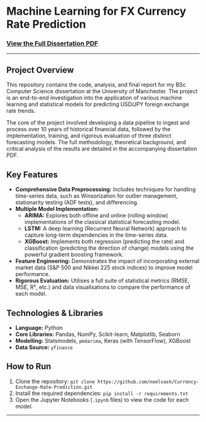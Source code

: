 # Machine Learning for FX Currency Rate Prediction

### [View the Full Dissertation PDF](./Vashisht_Neel_FX_Prediction_Dissertation_2024.pdf)

---

## Project Overview

This repository contains the code, analysis, and final report for my BSc Computer Science dissertation at the University of Manchester. The project is an end-to-end investigation into the application of various machine learning and statistical models for predicting USD/JPY foreign exchange rate trends.

The core of the project involved developing a data pipeline to ingest and process over 10 years of historical financial data, followed by the implementation, training, and rigorous evaluation of three distinct forecasting models. The full methodology, theoretical background, and critical analysis of the results are detailed in the accompanying dissertation PDF.

## Key Features

*   **Comprehensive Data Preprocessing:** Includes techniques for handling time-series data, such as Winsorization for outlier management, stationarity testing (ADF tests), and differencing.
*   **Multiple Model Implementation:**
    *   **ARIMA:** Explores both offline and online (rolling window) implementations of the classical statistical forecasting model.
    *   **LSTM:** A deep learning (Recurrent Neural Network) approach to capture long-term dependencies in the time-series data.
    *   **XGBoost:** Implements both regression (predicting the rate) and classification (predicting the direction of change) models using the powerful gradient boosting framework.
*   **Feature Engineering:** Demonstrates the impact of incorporating external market data (S&P 500 and Nikkei 225 stock indices) to improve model performance.
*   **Rigorous Evaluation:** Utilises a full suite of statistical metrics (RMSE, MSE, R², etc.) and data visualisations to compare the performance of each model.

## Technologies & Libraries

*   **Language:** Python
*   **Core Libraries:** Pandas, NumPy, Scikit-learn, Matplotlib, Seaborn
*   **Modelling:** Statsmodels, `pmdarima`, Keras (with TensorFlow), XGBoost
*   **Data Source:** `yfinance`

## How to Run

1.  Clone the repository:
    `git clone https://github.com/neelvash/Currency-Exchange-Rate-Prediction.git`
2.  Install the required dependencies:
    `pip install -r requirements.txt`
3.  Open the Jupyter Notebooks (`.ipynb` files) to view the code for each model.

---